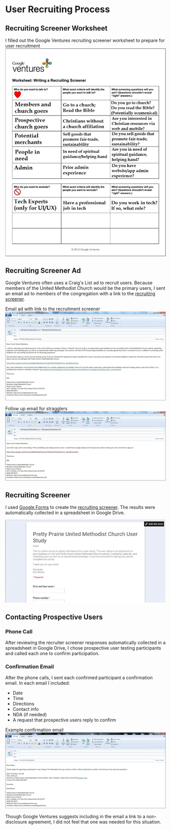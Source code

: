 # User Recruiting Process

## Recruiting Screener Worksheet

I filled out the Google Ventures recruiting screener worksheet to prepare for user recruitment
![](images/recruiting-screener-worksheet.jpg)

## Recruiting Screener Ad

Google Ventures often uses a Craig's List ad to recruit users. Because members of the United Methodist Church would be the primary users, I sent an email ad to members of the congregation with a link to the [recruiting screener](https://docs.google.com/forms/d/16BgZQXq5FDxPuzamTADUWCKCPkizIKzR7now_lNrozM/viewform?usp=send_form). 

Email ad with link to the recruitment screener
![](images/user-testing-email.jpg)

Follow up email for stragglers
![](images/user-testing-email-follow-up.jpg)

## Recruiting Screener

I used [Google Forms](https://support.google.com/docs/answer/87809?hl=en) to create the [recruiting screener](https://docs.google.com/forms/d/16BgZQXq5FDxPuzamTADUWCKCPkizIKzR7now_lNrozM/viewform?usp=send_form). The results were automatically collected in a spreadsheet in Google Drive. 

[![](images/recruiter-screener-live.jpg)](https://docs.google.com/forms/d/16BgZQXq5FDxPuzamTADUWCKCPkizIKzR7now_lNrozM/viewform?usp=send_form)

## Contacting Prospective Users

### Phone Call

After reviewing the recruiter screener responses automatically collected in a spreadsheet in Google Drive, I chose prospective user testing participants and called each one to confirm participation. 

### Confirmation Email

After the phone calls, I sent each confirmed participant a confirmation email. In each email I included:

* Date
* Time
* Directions
* Contact info
* NDA (if needed)
* A request that prospective users reply to confirm

Example confirmation email
![](images/user-testing-confirmation-email.jpg)

Though Google Ventures suggests including in the email a link to a non-disclosure agreement, I did not feel that one was needed for this situation. 
